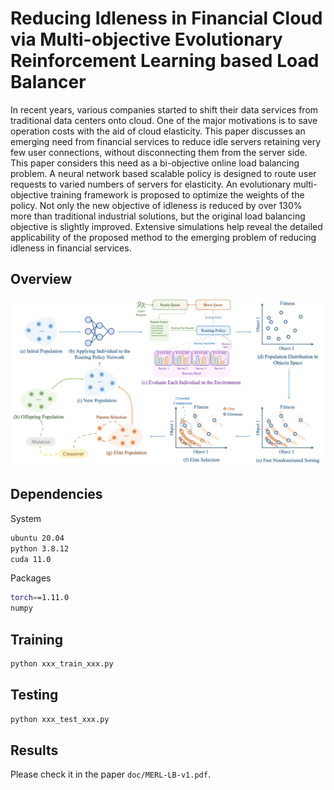 # Reducing Idleness in Financial Cloud via Multi-objective Evolutionary Reinforcement Learning based Load Balancer

In recent years, various companies started to shift their data services from traditional data centers onto cloud. One of the major motivations is to save operation costs with the aid of cloud elasticity. This paper discusses an emerging need from financial services to reduce idle servers retaining very few user connections, without disconnecting them from the server side. This paper considers this need as a bi-objective online load balancing problem. A neural network based scalable policy is designed to route user requests to varied numbers of servers for elasticity. An evolutionary multi-objective training framework is proposed to optimize the weights of the policy. Not only the new objective of idleness is reduced by over 130\% more than traditional industrial solutions, but the original load balancing objective is slightly improved. Extensive simulations help reveal the detailed applicability of the proposed method to the emerging problem of reducing idleness in financial services.

## Overview

<!-- ![](figs/fig1.png)

![](figs/fig2.png) -->

![](figs/fig3.png)

## Dependencies

System

```bash
ubuntu 20.04
python 3.8.12
cuda 11.0
```

Packages

```bash
torch==1.11.0
numpy
```

## Training

```bash
python xxx_train_xxx.py
```

## Testing

```bash
python xxx_test_xxx.py
```


## Results
Please check it in the paper `doc/MERL-LB-v1.pdf`.
